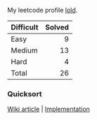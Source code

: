 My leetcode profile [lold](https://leetcode.com/lold/).

|Difficult|Solved |
|---------|------:|
|Easy     |    9  |
|Medium   |   13  |
|Hard     |    4  |
|Total    |   26  |

### Quicksort
[Wiki article](https://en.wikipedia.org/wiki/Quicksort) | [Implementation](quicksort/src/Main.java)